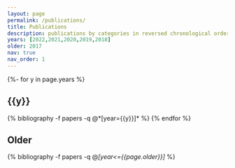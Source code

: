 ```yaml
---
layout: page
permalink: /publications/
title: Publications
description: publications by categories in reversed chronological order. 
years: [2022,2021,2020,2019,2018]
older: 2017
nav: true
nav_order: 1
---
```

<!-- _pages/publications.md -->
<div class="publications">

{%- for y in page.years %}
  <h2 class="year">{{y}}</h2>
  {% bibliography -f papers -q @*[year={{y}}]* %}
{% endfor %}

<h2 class="year">Older</h2>

{% bibliography -f papers -q @*[year<={{page.older}}]* %}
</div>

